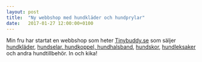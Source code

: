 ```yaml
---
layout: post
title:  "Ny webbshop med hundkläder och hundprylar"
date:   2017-01-27 12:00:00+0100
---
```

Min fru har startat en webbshop som heter <a href="https://www.tinybuddy.se/">Tinybuddy.se</a> som säljer <a href="https://www.tinybuddy.se/collections/hundklader">hundkläder</a>, <a href="https://www.tinybuddy.se/collections/promenad">hundselar, hundkoppel, hundhalsband</a>, <a href="https://www.tinybuddy.se/collections/hundskor">hundskor</a>, <a href="https://www.tinybuddy.se/collections/hundleksaker">hundleksaker</a> och andra hundtillbehör. In och kika!
